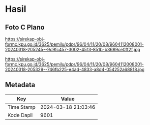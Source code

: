 # Hasil

## Foto C Plano

https://sirekap-obj-formc.kpu.go.id/3625/pemilu/pdpr/96/04/11/20/08/9604112008001-20240318-205245--9c9fc457-3002-4513-851b-b3689ce0ff2f.jpg

https://sirekap-obj-formc.kpu.go.id/3625/pemilu/pdpr/96/04/11/20/08/9604112008001-20240318-205329--746fb225-e4ad-4833-a8d4-054252a68818.jpg


## Metadata

| Key        | Value               |
| ---------- | ------------------- |
| Time Stamp | 2024-03-18 21:03:46 |
| Kode Dapil | 9601                |



